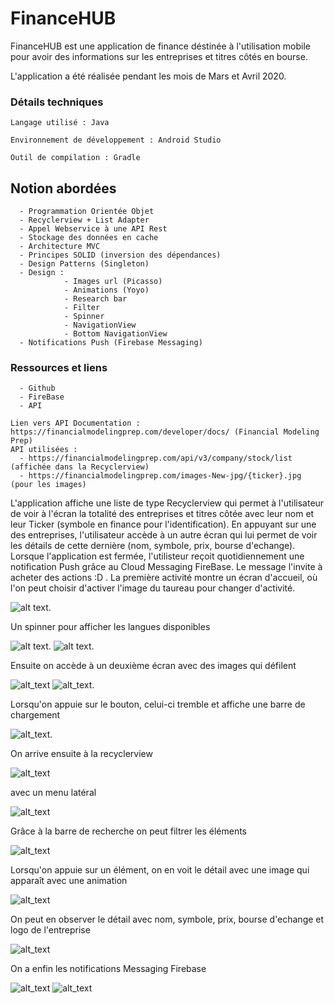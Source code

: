 # FinanceHUB

FinanceHUB est une application de finance déstinée à l'utilisation mobile pour avoir des informations sur les entreprises et titres côtés en bourse.

L'application a été réalisée pendant les mois de Mars et Avril 2020.


### Détails techniques


```
Langage utilisé : Java

Environnement de développement : Android Studio

Outil de compilation : Gradle
```



## Notion abordées

```
  - Programmation Orientée Objet
  - Recyclerview + List Adapter
  - Appel Webservice à une API Rest
  - Stockage des données en cache
  - Architecture MVC
  - Principes SOLID (inversion des dépendances)
  - Design Patterns (Singleton)
  - Design :
            - Images url (Picasso)
            - Animations (Yoyo)
            - Research bar
            - Filter
            - Spinner
            - NavigationView
            - Bottom NavigationView    
  - Notifications Push (Firebase Messaging)
```

### Ressources et liens

```
  - Github
  - FireBase
  - API
  
Lien vers API Documentation : https://financialmodelingprep.com/developer/docs/ (Financial Modeling Prep)
API utilisées : 
  - https://financialmodelingprep.com/api/v3/company/stock/list (affichée dans la Recyclerview)
  - https://financialmodelingprep.com/images-New-jpg/{ticker}.jpg (pour les images)

```

L'application affiche une liste de type Recyclerview qui permet à l'utilisateur de voir à l'écran la totalité des entreprises et titres côtée avec leur nom et leur Ticker (symbole en finance pour l'identification). En appuyant sur une des entreprises, l'utilisateur accède à un autre écran qui lui permet de voir les détails de cette dernière (nom, symbole, prix, bourse d'echange). Lorsque l'application est fermée, l'utilisteur reçoit quotidiennement une notification Push grâce au Cloud Messaging FireBase. Le message l'invite à acheter des actions :D .
La première activité montre un écran d'accueil, où l'on peut choisir d'activer l'image du taureau pour changer d'activité. 

![alt text](https://github.com/FilippoEsiea/FinanceHUB/blob/master/Image%201.PNG).

Un spinner pour afficher les langues disponibles

![alt text](https://github.com/FilippoEsiea/FinanceHUB/blob/master/%C3%A9cran1b.PNG).
![alt text](https://github.com/FilippoEsiea/FinanceHUB/blob/master/%C3%A9cran1c.PNG).

Ensuite on accède à un deuxième écran avec des images qui défilent

![alt_text](https://github.com/FilippoEsiea/FinanceHUB/blob/master/%C3%A9cran2a.PNG)
![alt_text](https://github.com/FilippoEsiea/FinanceHUB/blob/master/%C3%A9cran2b.PNG).

Lorsqu'on appuie sur le bouton, celui-ci tremble et affiche une barre de chargement

![alt_text](https://github.com/FilippoEsiea/FinanceHUB/blob/master/%C3%A9cran2c.PNG).

On arrive ensuite à la recyclerview

![alt_text](https://github.com/FilippoEsiea/FinanceHUB/blob/master/%C3%A9cran3a.PNG)

avec un menu latéral

![alt_text](https://github.com/FilippoEsiea/FinanceHUB/blob/master/%C3%A9cran3b.PNG)

Grâce à la barre de recherche on peut filtrer les éléments

![alt_text](https://github.com/FilippoEsiea/FinanceHUB/blob/master/%C3%A9cran3c.PNG)

Lorsqu'on appuie sur un élément, on en voit le détail avec une image qui apparaît avec une animation

![alt_text](https://github.com/FilippoEsiea/FinanceHUB/blob/master/%C3%A9cran3d.PNG)

On peut en observer le détail avec nom, symbole, prix, bourse d'echange et logo de l'entreprise

![alt_text](https://github.com/FilippoEsiea/FinanceHUB/blob/master/%C3%A9cran3e.PNG)

On a enfin les notifications Messaging Firebase

![alt_text](https://github.com/FilippoEsiea/FinanceHUB/blob/master/firebase.PNG)
![alt_text](https://github.com/FilippoEsiea/FinanceHUB/blob/master/notificationFirebase.PNG)
